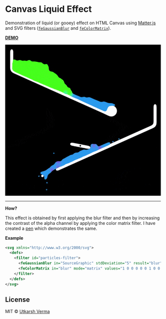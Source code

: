 # Canvas Liquid Effect

Demonstration of liquid (or gooey) effect on HTML Canvas using [Matter.js](https://github.com/liabru/matter-js) and SVG filters ([`feGaussianBlur`](https://developer.mozilla.org/en-US/docs/Web/SVG/Element/feGaussianBlur) and [`feColorMatrix`](https://developer.mozilla.org/en-US/docs/Web/SVG/Element/feColorMatrix)).

**[DEMO](https://n3r4zzurr0.in/canvas-liquid-effect)**

[
![Canvas Liquid Effect](https://raw.githubusercontent.com/n3r4zzurr0/canvas-liquid-effect/main/static/liquid.gif)](https://n3r4zzurr0.in/canvas-liquid-effect)

<hr>

**How?**

This effect is obtained by first applying the blur filter and then by increasing the contrast of the alpha channel by applying the color matrix filter. I have created a [pen](https://codepen.io/n3r4zzurr0/pen/oNEMzOa) which demonstrates the same.

**Example**

```svg
<svg xmlns="http://www.w3.org/2000/svg">
  <defs>
    <filter id="particles-filter">
      <feGaussianBlur in="SourceGraphic" stdDeviation="5" result="blur" />
      <feColorMatrix in="blur" mode="matrix" values="1 0 0 0 0 0 1 0 0 0 0 0 1 0 0 0 0 0 15 -4" result="goo" />
    </filter>
  </defs>
</svg>
  ```

## License

MIT © [Utkarsh Verma](https://github.com/n3r4zzurr0)
